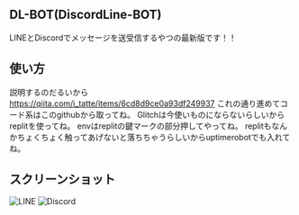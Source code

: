## DL-BOT(DiscordLine-BOT)

LINEとDiscordでメッセージを送受信するやつの最新版です！！

## 使い方
説明するのだるいから
https://qiita.com/i_tatte/items/6cd8d9ce0a93df249937
これの通り進めてコード系はこのgithubから取ってね。
Glitchは今使いものにならないらしいからreplitを使ってね。
envはreplitの鍵マークの部分押してやってね。
replitもなんかちょくちょく触ってあげないと落ちちゃうらしいからuptimerobotでも入れてね。

## スクリーンショット
![LINE](https://pbs.twimg.com/media/FX9QMxrUcAA6vNh?format=jpg&name=medium)
![Discord](https://pbs.twimg.com/media/FX9QMx3VQAE0nUN?format=jpg&name=medium)

